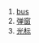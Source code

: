 <!-- 侧边栏 目录 -->
1. [bus](/ttx/android/bus)
2. [弹窗](/ttx/android/dialog)
3. [光标](/ttx/android/focus)
